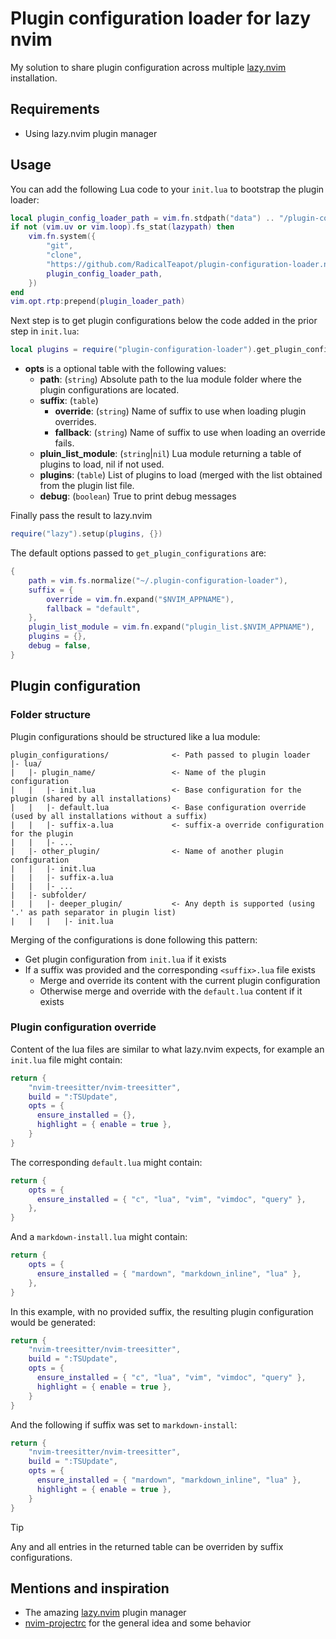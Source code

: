 # Plugin configuration loader for lazy nvim

My solution to share plugin configuration across multiple [lazy.nvim](https://github.com/folke/lazy.nvim) installation.

## Requirements

- Using lazy.nvim plugin manager

## Usage

You can add the following Lua code to your `init.lua` to bootstrap the plugin loader:

```lua
local plugin_config_loader_path = vim.fn.stdpath("data") .. "/plugin-configuration-loader/plugin-configuration-loader"
if not (vim.uv or vim.loop).fs_stat(lazypath) then
    vim.fn.system({
        "git",
        "clone",
        "https://github.com/RadicalTeapot/plugin-configuration-loader.nvim.git",
        plugin_config_loader_path,
    })
end
vim.opt.rtp:prepend(plugin_loader_path)
```

Next step is to get plugin configurations below the code added in the prior step in `init.lua`:

```lua
local plugins = require("plugin-configuration-loader").get_plugin_configurations(opts)
```

- **opts** is a optional table with the following values:
  - **path**: (`string`) Absolute path to the lua module folder where the plugin configurations are located.
  - **suffix**: (`table`)
    - **override**: (`string`) Name of suffix to use when loading plugin overrides.
    - **fallback**: (`string`) Name of suffix to use when loading an override fails.
  - **pluin_list_module**: (`string`|`nil`) Lua module returning a table of plugins to load, nil if not used.
  - **plugins**: (`table`) List of plugins to load (merged with the list obtained from the plugin list file.
  - **debug**: (`boolean`) True to print debug messages

Finally pass the result to lazy.nvim

```lua
require("lazy").setup(plugins, {})
```

The default options passed to `get_plugin_configurations` are:

```lua
{
    path = vim.fs.normalize("~/.plugin-configuration-loader"),
    suffix = {
        override = vim.fn.expand("$NVIM_APPNAME"),
        fallback = "default",
    },
    plugin_list_module = vim.fn.expand("plugin_list.$NVIM_APPNAME"),
    plugins = {},
    debug = false,
}
```

## Plugin configuration

### Folder structure

Plugin configurations should be structured like a lua module:

```text
plugin_configurations/              <- Path passed to plugin loader
|- lua/
|   |- plugin_name/                 <- Name of the plugin configuration
|   |   |- init.lua                 <- Base configuration for the plugin (shared by all installations)
|   |   |- default.lua              <- Base configuration override (used by all installations without a suffix)
|   |   |- suffix-a.lua             <- suffix-a override configuration for the plugin
|   |   |- ...
|   |- other_plugin/                <- Name of another plugin configuration
|   |   |- init.lua
|   |   |- suffix-a.lua
|   |   |- ...
|   |- subfolder/
|   |   |- deeper_plugin/           <- Any depth is supported (using '.' as path separator in plugin list)
|   |   |   |- init.lua
```

Merging of the configurations is done following this pattern:

- Get plugin configuration from `init.lua` if it exists
- If a suffix was provided and the corresponding `<suffix>.lua` file exists
  - Merge and override its content with the current plugin configuration
  - Otherwise merge and override with the `default.lua` content if it exists

### Plugin configuration override

Content of the lua files are similar to what lazy.nvim expects, for example an `init.lua` file might contain:

```lua
return {
    "nvim-treesitter/nvim-treesitter",
    build = ":TSUpdate",
    opts = {
      ensure_installed = {},
      highlight = { enable = true },
    }
}
```

The corresponding `default.lua` might contain:

```lua
return {
    opts = {
      ensure_installed = { "c", "lua", "vim", "vimdoc", "query" },
    },
}
```

And a `markdown-install.lua` might contain:

```lua
return {
    opts = {
      ensure_installed = { "mardown", "markdown_inline", "lua" },
    },
}
```

In this example, with no provided suffix, the resulting plugin configuration would be generated:

```lua
return {
    "nvim-treesitter/nvim-treesitter",
    build = ":TSUpdate",
    opts = {
      ensure_installed = { "c", "lua", "vim", "vimdoc", "query" },
      highlight = { enable = true },
    }
}
```

And the following if suffix was set to `markdown-install`:

```lua
return {
    "nvim-treesitter/nvim-treesitter",
    build = ":TSUpdate",
    opts = {
      ensure_installed = { "mardown", "markdown_inline", "lua" },
      highlight = { enable = true },
    }
}
```

> [!TIP]
> Any and all entries in the returned table can be overriden by suffix configurations.

## Mentions and inspiration

- The amazing [lazy.nvim](https://github.com/folke/lazy.nvim) plugin manager
- [nvim-projectrc](https://github.com/BartSte/nvim-projectrc) for the general idea and some behavior
